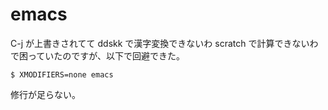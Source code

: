 # emacs

C-j が上書きされてて ddskk で漢字変換できないわ scratch で計算できないわで困っていたのですが、以下で回避できた。

```
$ XMODIFIERS=none emacs
```

修行が足らない。
